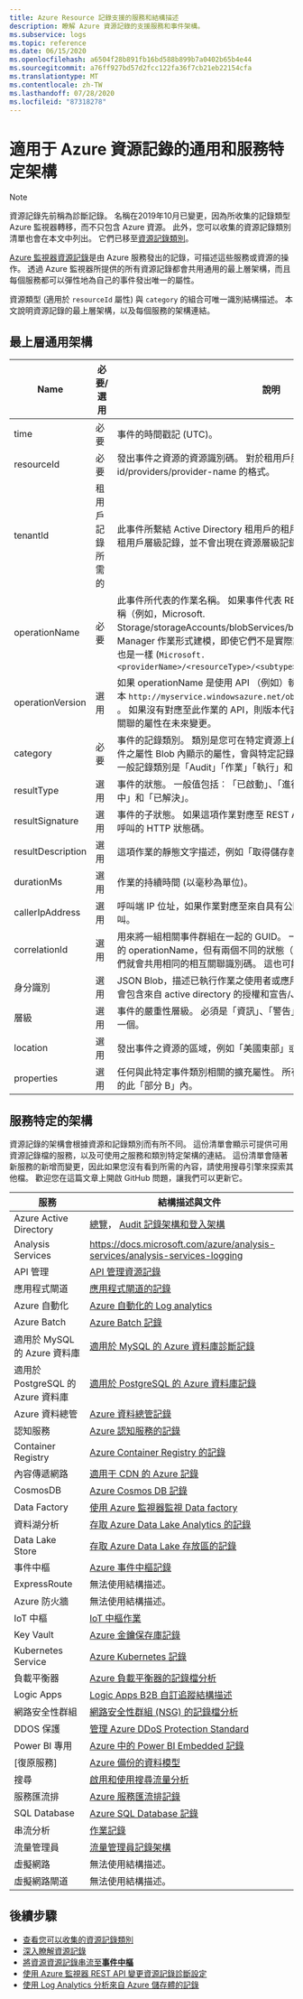 ```yaml
---
title: Azure Resource 記錄支援的服務和結構描述
description: 瞭解 Azure 資源記錄的支援服務和事件架構。
ms.subservice: logs
ms.topic: reference
ms.date: 06/15/2020
ms.openlocfilehash: a6504f28b891fb16bd588b899b7a0402b65b4e44
ms.sourcegitcommit: a76ff927bd57d2fcc122fa36f7cb21eb22154cfa
ms.translationtype: MT
ms.contentlocale: zh-TW
ms.lasthandoff: 07/28/2020
ms.locfileid: "87318278"
---
```

# <a name="common-and-service-specific-schema-for-azure-resource-logs"></a>適用于 Azure 資源記錄的通用和服務特定架構

> [!NOTE]
> 資源記錄先前稱為診斷記錄。 名稱在2019年10月已變更，因為所收集的記錄類型 Azure 監視器轉移，而不只包含 Azure 資源。 此外，您可以收集的資源記錄類別清單也會在本文中列出。 它們已移至[資源記錄類別](resource-logs-categories.md)。 

[Azure 監視器資源記錄](./platform-logs-overview.md)是由 Azure 服務發出的記錄，可描述這些服務或資源的操作。 透過 Azure 監視器所提供的所有資源記錄都會共用通用的最上層架構，而且每個服務都可以彈性地為自己的事件發出唯一的屬性。

資源類型 (適用於 `resourceId` 屬性) 與 `category` 的組合可唯一識別結構描述。 本文說明資源記錄的最上層架構，以及每個服務的架構連結。


## <a name="top-level-common-schema"></a>最上層通用架構

| Name | 必要/選用 | 說明 |
|---|---|---|
| time | 必要 | 事件的時間戳記 (UTC)。 |
| resourceId | 必要 | 發出事件之資源的資源識別碼。 對於租用戶服務，這是 /tenants/tenant-id/providers/provider-name 的格式。 |
| tenantId | 租用戶記錄所需的 | 此事件所繫結 Active Directory 租用戶的租用戶識別碼。 這個屬性只能用於租用戶層級記錄，並不會出現在資源層級記錄中。 |
| operationName | 必要 | 此事件所代表的作業名稱。 如果事件代表 RBAC 作業，這就是 RBAC 作業名稱（例如，Microsoft. Storage/storageAccounts/blobServices/blob/Read）。 通常以 Resource Manager 作業形式建模，即使它們不是實際記載的 Resource Manager 作業也是一樣 (`Microsoft.<providerName>/<resourceType>/<subtype>/<Write/Read/Delete/Action>`) |
| operationVersion | 選用 | 如果 operationName 是使用 API （例如）執行，則為與作業相關聯的 api 版本 `http://myservice.windowsazure.net/object?api-version=2016-06-01` 。 如果沒有對應至此作業的 API，則版本代表該作業的版本，以防與作業建立關聯的屬性在未來變更。 |
| category | 必要 | 事件的記錄類別。 類別是您可在特定資源上啟用或停用記錄的資料粒度。 事件之屬性 Blob 內顯示的屬性，會與特定記錄類別和資源類型內的屬性相同。 一般記錄類別是「Audit」「作業」「執行」和「要求」。 |
| resultType | 選用 | 事件的狀態。 一般值包括︰「已啟動」、「進行中」、「成功」、「失敗」、「作用中」和「已解決」。 |
| resultSignature | 選用 | 事件的子狀態。 如果這項作業對應至 REST API 呼叫，此欄位就是對應 REST 呼叫的 HTTP 狀態碼。 |
| resultDescription | 選用 | 這項作業的靜態文字描述，例如「取得儲存體檔案」。 |
| durationMs | 選用 | 作業的持續時間 (以毫秒為單位)。 |
| callerIpAddress | 選用 | 呼叫端 IP 位址，如果作業對應至來自具有公開可用 IP 位址之實體的 API 呼叫。 |
| correlationId | 選用 | 用來將一組相關事件群組在一起的 GUID。 一般而言，如果兩個事件具有相同的 operationName，但有兩個不同的狀態（例如「已啟動」和「成功」），它們就會共用相同的相互關聯識別碼。 這也可能代表事件之間的其他關聯性。 |
| 身分識別 | 選用 | JSON Blob，描述已執行作業之使用者或應用程式的身分識別。 此欄位通常會包含來自 active directory 的授權和宣告/JWT 權杖。 |
| 層級 | 選用 | 事件的嚴重性層級。 必須是「資訊」、「警告」、「錯誤」或「嚴重」中的其中一個。 |
| location | 選用 | 發出事件之資源的區域，例如「美國東部」或「法國南部」 |
| properties | 選用 | 任何與此特定事件類別相關的擴充屬性。 所有自訂/唯一屬性都必須放在架構的此「部分 B」內。 |

## <a name="service-specific-schemas"></a>服務特定的架構

資源記錄的架構會根據資源和記錄類別而有所不同。 這份清單會顯示可提供可用資源記錄檔的服務，以及可使用之服務和類別特定架構的連結。 這份清單會隨著新服務的新增而變更，因此如果您沒有看到所需的內容，請使用搜尋引擎來探索其他檔。 歡迎您在這篇文章上開啟 GitHub 問題，讓我們可以更新它。

| 服務 | 結構描述與文件 |
| --- | --- |
| Azure Active Directory | [總覽](../../active-directory/reports-monitoring/concept-activity-logs-azure-monitor.md)， [Audit 記錄架構和登](../../active-directory/reports-monitoring/reference-azure-monitor-audit-log-schema.md)[入架構](../../active-directory/reports-monitoring/reference-azure-monitor-sign-ins-log-schema.md) |
| Analysis Services | https://docs.microsoft.com/azure/analysis-services/analysis-services-logging |
| API 管理 | [API 管理資源記錄](../../api-management/api-management-howto-use-azure-monitor.md#resource-logs) |
| 應用程式閘道 |[應用程式閘道的記錄](../../application-gateway/application-gateway-diagnostics.md) |
| Azure 自動化 |[Azure 自動化的 Log analytics](../../automation/automation-manage-send-joblogs-log-analytics.md) |
| Azure Batch |[Azure Batch 記錄](../../batch/batch-diagnostics.md) |
| 適用於 MySQL 的 Azure 資料庫 | [適用於 MySQL 的 Azure 資料庫診斷記錄](../../mysql/concepts-server-logs.md#diagnostic-logs) |
| 適用於 PostgreSQL 的 Azure 資料庫 | [適用於 PostgreSQL 的 Azure 資料庫記錄](../../postgresql/concepts-server-logs.md#resource-logs) |
| Azure 資料總管 | [Azure 資料總管記錄](/azure/data-explorer/using-diagnostic-logs) |
| 認知服務 | [Azure 認知服務的記錄](../../cognitive-services/diagnostic-logging.md) |
| Container Registry | [Azure Container Registry 的記錄](../../container-registry/container-registry-diagnostics-audit-logs.md) |
| 內容傳遞網路 | [適用于 CDN 的 Azure 記錄](../../cdn/cdn-azure-diagnostic-logs.md) |
| CosmosDB | [Azure Cosmos DB 記錄](../../cosmos-db/monitor-cosmos-db.md) |
| Data Factory | [使用 Azure 監視器監視 Data factory](../../data-factory/monitor-using-azure-monitor.md) |
| 資料湖分析 |[存取 Azure Data Lake Analytics 的記錄](../../data-lake-analytics/data-lake-analytics-diagnostic-logs.md) |
| Data Lake Store |[存取 Azure Data Lake 存放區的記錄](../../data-lake-store/data-lake-store-diagnostic-logs.md) |
| 事件中樞 |[Azure 事件中樞記錄](../../event-hubs/event-hubs-diagnostic-logs.md) |
| ExpressRoute | 無法使用結構描述。 |
| Azure 防火牆 | 無法使用結構描述。 |
| IoT 中樞 | [IoT 中樞作業](../../iot-hub/iot-hub-monitor-resource-health.md#use-azure-monitor) |
| Key Vault |[Azure 金鑰保存庫記錄](../../key-vault/general/logging.md) |
| Kubernetes Service |[Azure Kubernetes 記錄](../../aks/view-master-logs.md#log-event-schema) |
| 負載平衡器 |[Azure 負載平衡器的記錄檔分析](../../load-balancer/load-balancer-monitor-log.md) |
| Logic Apps |[Logic Apps B2B 自訂追蹤結構描述](../../logic-apps/logic-apps-track-integration-account-custom-tracking-schema.md) |
| 網路安全性群組 |[網路安全性群組 (NSG) 的記錄檔分析](../../virtual-network/virtual-network-nsg-manage-log.md) |
| DDOS 保護 | [管理 Azure DDoS Protection Standard](../../virtual-network/manage-ddos-protection.md) |
| Power BI 專用 | [Azure 中的 Power BI Embedded 記錄](/power-bi/developer/azure-pbie-diag-logs) |
| [復原服務] | [Azure 備份的資料模型](../../backup/backup-azure-reports-data-model.md)|
| 搜尋 |[啟用和使用搜尋流量分析](../../search/search-traffic-analytics.md) |
| 服務匯流排 |[Azure 服務匯流排記錄](../../service-bus-messaging/service-bus-diagnostic-logs.md) |
| SQL Database | [Azure SQL Database 記錄](../../azure-sql/database/metrics-diagnostic-telemetry-logging-streaming-export-configure.md) |
| 串流分析 |[作業記錄](../../stream-analytics/stream-analytics-job-diagnostic-logs.md) |
| 流量管理員 | [流量管理員記錄架構](../../traffic-manager/traffic-manager-diagnostic-logs.md) |
| 虛擬網路 | 無法使用結構描述。 |
| 虛擬網路閘道 | 無法使用結構描述。 |


## <a name="next-steps"></a>後續步驟

* [查看您可以收集的資源記錄類別](resource-logs-categories.md)
* [深入瞭解資源記錄](./platform-logs-overview.md)
* [將資源資源記錄串流至**事件中樞**](./resource-logs.md#send-to-azure-event-hubs)
* [使用 Azure 監視器 REST API 變更資源記錄診斷設定](/rest/api/monitor/diagnosticsettings)
* [使用 Log Analytics 分析來自 Azure 儲存體的記錄](./resource-logs.md#send-to-log-analytics-workspace)

